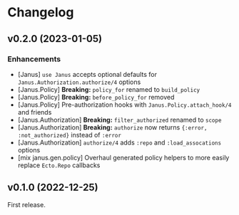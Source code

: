 # Changelog

## v0.2.0 (2023-01-05)

### Enhancements

  * [Janus] `use Janus` accepts optional defaults for `Janus.Authorization.authorize/4` options
  * [Janus.Policy] **Breaking:** `policy_for` renamed to `build_policy`
  * [Janus.Policy] **Breaking:** `before_policy_for` removed
  * [Janus.Policy] Pre-authorization hooks with `Janus.Policy.attach_hook/4` and friends
  * [Janus.Authorization] **Breaking:** `filter_authorized` renamed to `scope`
  * [Janus.Authorization] **Breaking:** `authorize` now returns `{:error, :not_authorized}` instead of `:error`
  * [Janus.Authorization] `authorize/4` adds `:repo` and `:load_assocations` options
  * [mix janus.gen.policy] Overhaul generated policy helpers to more easily replace `Ecto.Repo` callbacks

## v0.1.0 (2022-12-25)

First release.
